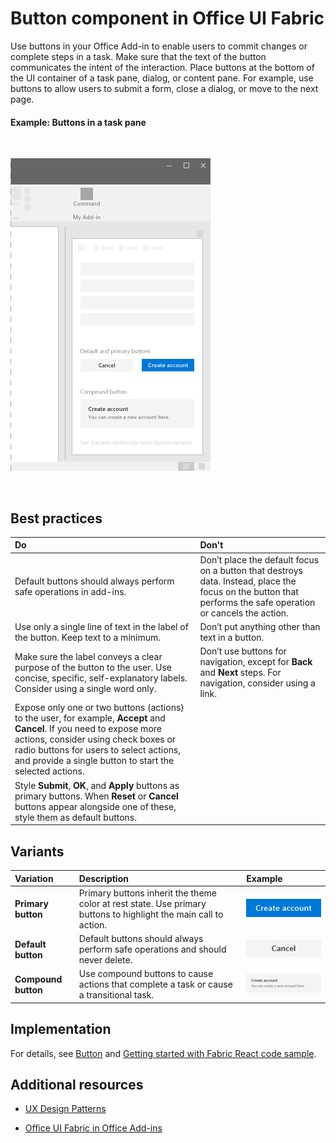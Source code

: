 # Button component in Office UI Fabric

Use buttons in your Office Add-in to enable users to commit changes or complete steps in a task. Make sure that the text of the button communicates the intent of the interaction. Place buttons at the bottom of the UI container of a task pane, dialog, or content pane. For example, use buttons to allow users to submit a form, close a dialog, or move to the next page.
  
#### Example: Buttons in a task pane

<br/>

![An image showing the button](../../images/overview_withApp_button.png)

<br/>

## Best practices

|**Do**|**Don't**|
|:-----|:--------|
|Default buttons should always perform safe operations in add-ins. |Don’t place the default focus on a button that destroys data. Instead, place the focus on the button that performs the safe operation or cancels the action.|
|Use only a single line of text in the label of the button. Keep text to a minimum.|Don’t put anything other than text in a button.|
|Make sure the label conveys a clear purpose of the button to the user. Use concise, specific, self-explanatory labels. Consider using a single word only.|Don’t use buttons for navigation, except for **Back** and **Next** steps. For navigation, consider using a link.|
|Expose only one or two buttons (actions) to the user, for example, **Accept** and **Cancel**. If you need to expose more actions, consider using check boxes or radio buttons for users to select actions, and provide a single button to start the selected actions.||
|Style **Submit**, **OK**, and **Apply** buttons as primary buttons. When **Reset** or **Cancel** buttons appear alongside one of these, style them as default buttons.| |

## Variants

|**Variation**|**Description**|**Example**|
|:------------|:--------------|:----------|
|**Primary button**|Primary buttons inherit the theme color at rest state. Use primary buttons to highlight the main call to action.|![Primary button image](../../images/button_primary.png)|
|**Default button**|Default buttons should always perform safe operations and should never delete.|![Default button image](../../images/button_default.png)|
|**Compound button**|Use compound buttons to cause actions that complete a task or cause a transitional task.|![Compound button image](../../images/button_compound.png)|

## Implementation

For details, see [Button](https://dev.office.com/fabric#/components/button) and [Getting started with Fabric React code sample](https://github.com/OfficeDev/Word-Add-in-GettingStartedFabricReact).

## Additional resources

- [UX Design Patterns](https://github.com/OfficeDev/Office-Add-in-UX-Design-Patterns-Code)

- [Office UI Fabric in Office Add-ins](office-ui-fabric.md)
